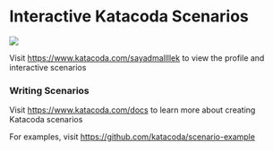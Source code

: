 # Interactive Katacoda Scenarios

[![](http://shields.katacoda.com/katacoda/sayadmallllek/count.svg)](https://www.katacoda.com/sayadmallllek "Get your profile on Katacoda.com")

Visit https://www.katacoda.com/sayadmallllek to view the profile and interactive scenarios

### Writing Scenarios
Visit https://www.katacoda.com/docs to learn more about creating Katacoda scenarios

For examples, visit https://github.com/katacoda/scenario-example
